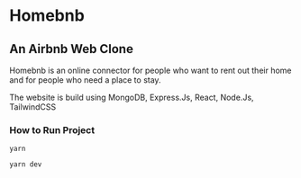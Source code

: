 # Homebnb
## An Airbnb Web Clone

Homebnb is an online connector for people who want to rent out their home and for people who need a place to stay.

The website is build using MongoDB, Express.Js, React, Node.Js, TailwindCSS

### How to Run Project

```
yarn

yarn dev

```